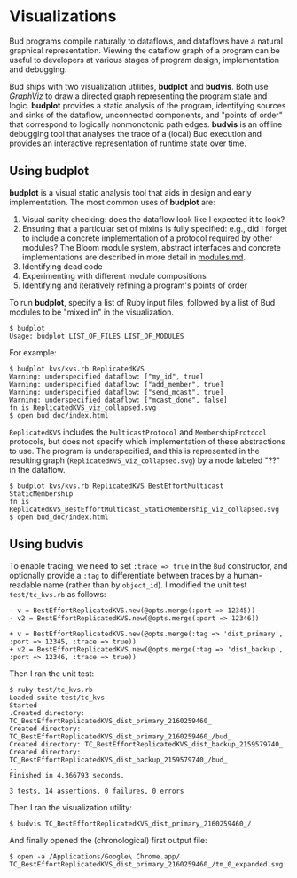 # Visualizations

Bud programs compile naturally to dataflows, and dataflows have a natural
graphical representation.  Viewing the dataflow graph of a program can be useful
to developers at various stages of program design, implementation and debugging.

Bud ships with two visualization utilities, __budplot__ and __budvis__.  Both
use _GraphViz_ to draw a directed graph representing the program state and
logic.  __budplot__ provides a static analysis of the program, identifying
sources and sinks of the dataflow, unconnected components, and "points of order"
that correspond to logically nonmonotonic path edges. __budvis__ is an offline
debugging tool that analyses the trace of a (local) Bud execution and provides
an interactive representation of runtime state over time.

## Using budplot

__budplot__ is a visual static analysis tool that aids in design and early
implementation.  The most common uses of __budplot__ are:

1. Visual sanity checking: does the dataflow look like I expected it to look?
2. Ensuring that a particular set of mixins is fully specified: e.g., did I forget to include a concrete implementation of a protocol required by other modules?
   The Bloom module system, abstract interfaces and concrete implementations are described in more detail in [modules.md](modules.md).
3. Identifying dead code
4. Experimenting with different module compositions
5. Identifying and iteratively refining a program's points of order

To run __budplot__, specify a list of Ruby input files, followed by a list of
Bud modules to be "mixed in" in the visualization.

    $ budplot
    Usage: budplot LIST_OF_FILES LIST_OF_MODULES

For example:

    $ budplot kvs/kvs.rb ReplicatedKVS
    Warning: underspecified dataflow: ["my_id", true]
    Warning: underspecified dataflow: ["add_member", true]
    Warning: underspecified dataflow: ["send_mcast", true]
    Warning: underspecified dataflow: ["mcast_done", false]
    fn is ReplicatedKVS_viz_collapsed.svg
    $ open bud_doc/index.html

`ReplicatedKVS` includes the `MulticastProtocol` and `MembershipProtocol`
protocols, but does not specify which implementation of these abstractions to
use.  The program is underspecified, and this is represented in the resulting
graph (`ReplicatedKVS_viz_collapsed.svg`) by a node labeled "??" in the
dataflow.

    $ budplot kvs/kvs.rb ReplicatedKVS BestEffortMulticast StaticMembership
    fn is ReplicatedKVS_BestEffortMulticast_StaticMembership_viz_collapsed.svg
    $ open bud_doc/index.html

## Using budvis

To enable tracing, we need to set `:trace => true` in the `Bud` constructor, and
optionally provide a `:tag` to differentiate between traces by a human-readable
name (rather than by `object_id`).  I modified the unit test `test/tc_kvs.rb` as
follows:

    - v = BestEffortReplicatedKVS.new(@opts.merge(:port => 12345))
    - v2 = BestEffortReplicatedKVS.new(@opts.merge(:port => 12346))

    + v = BestEffortReplicatedKVS.new(@opts.merge(:tag => 'dist_primary', :port => 12345, :trace => true))
    + v2 = BestEffortReplicatedKVS.new(@opts.merge(:tag => 'dist_backup', :port => 12346, :trace => true))


Then I ran the unit test:

    $ ruby test/tc_kvs.rb 
    Loaded suite test/tc_kvs
    Started
    .Created directory: TC_BestEffortReplicatedKVS_dist_primary_2160259460_
    Created directory: TC_BestEffortReplicatedKVS_dist_primary_2160259460_/bud_
    Created directory: TC_BestEffortReplicatedKVS_dist_backup_2159579740_
    Created directory: TC_BestEffortReplicatedKVS_dist_backup_2159579740_/bud_
    ..
    Finished in 4.366793 seconds.
    
    3 tests, 14 assertions, 0 failures, 0 errors

Then I ran the visualization utility:

    $ budvis TC_BestEffortReplicatedKVS_dist_primary_2160259460_/

And finally opened the (chronological) first output file:

    $ open -a /Applications/Google\ Chrome.app/ TC_BestEffortReplicatedKVS_dist_primary_2160259460_/tm_0_expanded.svg
